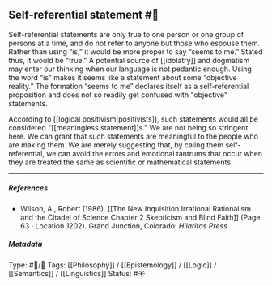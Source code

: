 ## Self-referential statement #🧠

Self-referential statements are only true to one person or one group of persons at a time, and do not refer to anyone but those who espouse them. Rather than using “is,” it would be more proper to say “seems to me.” Stated thus, it would be "true." A potential source of [[idolatry]] and dogmatism may enter our thinking when our language is not pedantic enough. Using the word “is” makes it seems like a statement about some "objective reality.” The formation “seems to me” declares itself as a self-referential proposition and does not so readily get confused with "objective" statements.

According to [[logical positivism|positivists]], such statements would all be considered "[[meaningless statement]]s." We are not being so stringent here. We can grant that such statements are meaningful to the people who are making them. We are merely suggesting that, by callng them self-referential, we can avoid the errors and emotional tantrums that occur when they are treated the same as scientific or mathematical statements.

___

##### References

- Wilson, A., Robert (1986). [[The New Inquisition Irrational Rationalism and the Citadel of Science Chapter 2 Skepticism and Blind Faith]] (Page 63 · Location 1202). Grand Junction, Colorado: _Hilaritas Press_

##### Metadata

Type: #🔵/🔵 
Tags: [[Philosophy]] / [[Epistemology]] / [[Logic]] / [[Semantics]] / [[Linguistics]]
Status: #☀️ 